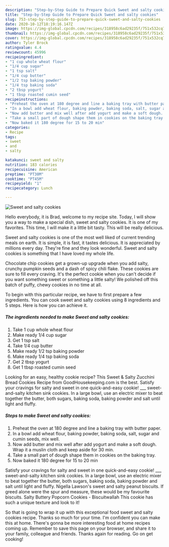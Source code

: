 ```yaml
---
description: "Step-by-Step Guide to Prepare Quick Sweet and salty cookies"
title: "Step-by-Step Guide to Prepare Quick Sweet and salty cookies"
slug: 753-step-by-step-guide-to-prepare-quick-sweet-and-salty-cookies
date: 2020-10-12T18:19:16.147Z
image: https://img-global.cpcdn.com/recipes/318958c6ad29235f/751x532cq70/sweet-and-salty-cookies-recipe-main-photo.jpg
thumbnail: https://img-global.cpcdn.com/recipes/318958c6ad29235f/751x532cq70/sweet-and-salty-cookies-recipe-main-photo.jpg
cover: https://img-global.cpcdn.com/recipes/318958c6ad29235f/751x532cq70/sweet-and-salty-cookies-recipe-main-photo.jpg
author: Tyler Brock
ratingvalue: 4.4
reviewcount: 45996
recipeingredient:
- "1 cup whole wheat flour"
- "1/4 cup sugar"
- "1 tsp salt"
- "1/4 cup butter"
- "1/2 tsp baking powder"
- "1/4 tsp baking soda"
- "2 tbsp yogurt"
- "1 tbsp roasted cumin seed"
recipeinstructions:
- "Preheat the oven at 180 degree and line a baking tray with butter paper."
- "In a bowl add wheat flour, baking powder, baking soda, salt, sugar and cumin seeds, mix well."
- "Now add butter and mix well after add yogurt and make a soft dough. Wrap it a muslin cloth and keep aside for 30 min."
- "Take a small part of dough shape them in cookies on the baking tray."
- "Now baked it 180 degree for 15 to 20 min"
categories:
- Recipe
tags:
- sweet
- and
- salty

katakunci: sweet and salty 
nutrition: 183 calories
recipecuisine: American
preptime: "PT30M"
cooktime: "PT45M"
recipeyield: "1"
recipecategory: Lunch

---
```



![Sweet and salty cookies](https://img-global.cpcdn.com/recipes/318958c6ad29235f/751x532cq70/sweet-and-salty-cookies-recipe-main-photo.jpg)

Hello everybody, it is Brad, welcome to my recipe site. Today, I will show you a way to make a special dish, sweet and salty cookies. It is one of my favorites. This time, I will make it a little bit tasty. This will be really delicious.

Sweet and salty cookies is one of the most well liked of current trending meals on earth. It is simple, it is fast, it tastes delicious. It is appreciated by millions every day. They're fine and they look wonderful. Sweet and salty cookies is something that I have loved my whole life.

Chocolate chip cookies get a grown-up upgrade when you add salty, crunchy pumpkin seeds and a dash of spicy chili flake. These cookies are sure to fill every craving. It&#39;s the perfect cookie when you can&#39;t decide if you want something sweet or something a little salty! We polished off this batch of puffy, chewy cookies in no time at all.


To begin with this particular recipe, we have to first prepare a few ingredients. You can cook sweet and salty cookies using 8 ingredients and 5 steps. Here is how you can achieve it.

<!--inarticleads1-->

##### The ingredients needed to make Sweet and salty cookies:

1. Take 1 cup whole wheat flour
1. Make ready 1/4 cup sugar
1. Get 1 tsp salt
1. Take 1/4 cup butter
1. Make ready 1/2 tsp baking powder
1. Make ready 1/4 tsp baking soda
1. Get 2 tbsp yogurt
1. Get 1 tbsp roasted cumin seed


Looking for an easy, healthy cookie recipe? This Sweet &amp; Salty Zucchini Bread Cookies Recipe from GoodHousekeeping.com is the best. Satisfy your cravings for salty and sweet in one quick-and-easy cookie! ___ sweet-and-salty kitchen sink cookies. In a large bowl, use an electric mixer to beat together the butter, both sugars, baking soda, baking powder and salt until light and fluffy. 

<!--inarticleads2-->

##### Steps to make Sweet and salty cookies:

1. Preheat the oven at 180 degree and line a baking tray with butter paper.
1. In a bowl add wheat flour, baking powder, baking soda, salt, sugar and cumin seeds, mix well.
1. Now add butter and mix well after add yogurt and make a soft dough. Wrap it a muslin cloth and keep aside for 30 min.
1. Take a small part of dough shape them in cookies on the baking tray.
1. Now baked it 180 degree for 15 to 20 min


Satisfy your cravings for salty and sweet in one quick-and-easy cookie! ___ sweet-and-salty kitchen sink cookies. In a large bowl, use an electric mixer to beat together the butter, both sugars, baking soda, baking powder and salt until light and fluffy. Nigella Lawson&#39;s sweet and salty peanut biscuits. If greed alone were the spur and measure, these would be my favourite biscuits. Salty Buttery Popcorn Cookies - Biscuitwallah This cookie has such a unique texture and look to it! 

So that is going to wrap it up with this exceptional food sweet and salty cookies recipe. Thanks so much for your time. I'm confident you can make this at home. There's gonna be more interesting food at home recipes coming up. Remember to save this page on your browser, and share it to your family, colleague and friends. Thanks again for reading. Go on get cooking!

